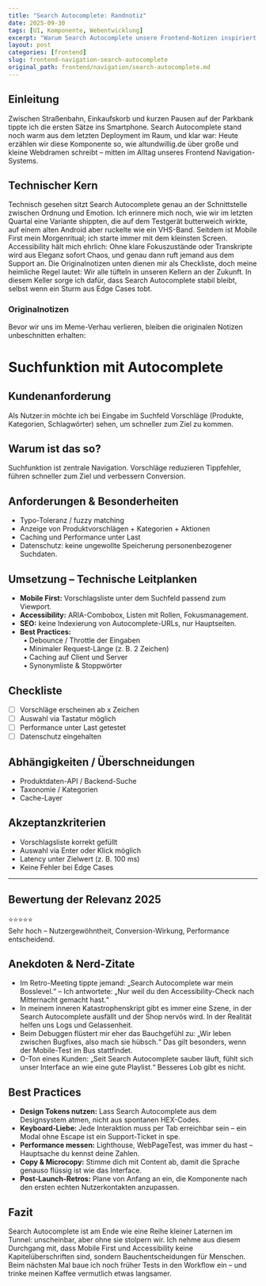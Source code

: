 ```yaml
---
title: "Search Autocomplete: Randnotiz"
date: 2025-09-30
tags: [UI, Komponente, Webentwicklung]
excerpt: "Warum Search Autocomplete unsere Frontend-Notizen inspiriert."
layout: post
categories: [frontend]
slug: frontend-navigation-search-autocomplete
original_path: frontend/navigation/search-autocomplete.md
---
```


## Einleitung
Zwischen Straßenbahn, Einkaufskorb und kurzen Pausen auf der Parkbank tippte ich die ersten Sätze ins Smartphone. Search Autocomplete stand noch warm aus dem letzten Deployment im Raum, und klar war: Heute erzählen wir diese Komponente so, wie altundwillig.de über große und kleine Webdramen schreibt – mitten im Alltag unseres Frontend Navigation-Systems.

## Technischer Kern
Technisch gesehen sitzt Search Autocomplete genau an der Schnittstelle zwischen Ordnung und Emotion. Ich erinnere mich noch, wie wir im letzten Quartal eine Variante shippten, die auf dem Testgerät butterweich wirkte, auf einem alten Android aber ruckelte wie ein VHS-Band. Seitdem ist Mobile First mein Morgenritual; ich starte immer mit dem kleinsten Screen. Accessibility hält mich ehrlich: Ohne klare Fokuszustände oder Transkripte wird aus Eleganz sofort Chaos, und genau dann ruft jemand aus dem Support an. Die Originalnotizen unten dienen mir als Checkliste, doch meine heimliche Regel lautet: Wir alle tüfteln in unseren Kellern an der Zukunft. In diesem Keller sorge ich dafür, dass Search Autocomplete stabil bleibt, selbst wenn ein Sturm aus Edge Cases tobt.

### Originalnotizen
Bevor wir uns im Meme-Verhau verlieren, bleiben die originalen Notizen unbeschnitten erhalten:
# Suchfunktion mit Autocomplete

## Kundenanforderung  
Als Nutzer:in möchte ich bei Eingabe im Suchfeld Vorschläge (Produkte, Kategorien, Schlagwörter) sehen, um schneller zum Ziel zu kommen.

## Warum ist das so?  
Suchfunktion ist zentrale Navigation. Vorschläge reduzieren Tippfehler, führen schneller zum Ziel und verbessern Conversion.  

## Anforderungen & Besonderheiten  
- Typo-Toleranz / fuzzy matching  
- Anzeige von Produktvorschlägen + Kategorien + Aktionen  
- Caching und Performance unter Last  
- Datenschutz: keine ungewollte Speicherung personenbezogener Suchdaten.

## Umsetzung – Technische Leitplanken  
- **Mobile First:** Vorschlagsliste unter dem Suchfeld passend zum Viewport.  
- **Accessibility:** ARIA-Combobox, Listen mit Rollen, Fokusmanagement.  
- **SEO:** keine Indexierung von Autocomplete-URLs, nur Hauptseiten.  
- **Best Practices:**  
 • Debounce / Throttle der Eingaben  
 • Minimaler Request-Länge (z. B. 2 Zeichen)  
 • Caching auf Client und Server  
 • Synonymliste & Stoppwörter  

## Checkliste  
- [ ] Vorschläge erscheinen ab x Zeichen  
- [ ] Auswahl via Tastatur möglich  
- [ ] Performance unter Last getestet  
- [ ] Datenschutz eingehalten  

## Abhängigkeiten / Überschneidungen  
- Produktdaten-API / Backend-Suche  
- Taxonomie / Kategorien  
- Cache-Layer  

## Akzeptanzkriterien  
- Vorschlagsliste korrekt gefüllt  
- Auswahl via Enter oder Klick möglich  
- Latency unter Zielwert (z. B. 100 ms)  
- Keine Fehler bei Edge Cases  

---

## Bewertung der Relevanz 2025  
⭐⭐⭐⭐⭐  
Sehr hoch – Nutzergewöhntheit, Conversion-Wirkung, Performance entscheidend.

## Anekdoten & Nerd-Zitate
- Im Retro-Meeting tippte jemand: „Search Autocomplete war mein Bosslevel.“ – Ich antwortete: „Nur weil du den Accessibility-Check nach Mitternacht gemacht hast.“
- In meinem inneren Katastrophenskript gibt es immer eine Szene, in der Search Autocomplete ausfällt und der Shop nervös wird. In der Realität helfen uns Logs und Gelassenheit.
- Beim Debuggen flüstert mir eher das Bauchgefühl zu: „Wir leben zwischen Bugfixes, also mach sie hübsch.“ Das gilt besonders, wenn der Mobile-Test im Bus stattfindet.
- O-Ton eines Kunden: „Seit Search Autocomplete sauber läuft, fühlt sich unser Interface an wie eine gute Playlist.“ Besseres Lob gibt es nicht.

## Best Practices
- **Design Tokens nutzen:** Lass Search Autocomplete aus dem Designsystem atmen, nicht aus spontanen HEX-Codes.
- **Keyboard-Liebe:** Jede Interaktion muss per Tab erreichbar sein – ein Modal ohne Escape ist ein Support-Ticket in spe.
- **Performance messen:** Lighthouse, WebPageTest, was immer du hast – Hauptsache du kennst deine Zahlen.
- **Copy & Microcopy:** Stimme dich mit Content ab, damit die Sprache genauso flüssig ist wie das Interface.
- **Post-Launch-Retros:** Plane von Anfang an ein, die Komponente nach den ersten echten Nutzerkontakten anzupassen.

## Fazit
Search Autocomplete ist am Ende wie eine Reihe kleiner Laternen im Tunnel: unscheinbar, aber ohne sie stolpern wir. Ich nehme aus diesem Durchgang mit, dass Mobile First und Accessibility keine Kapitelüberschriften sind, sondern Bauchentscheidungen für Menschen. Beim nächsten Mal baue ich noch früher Tests in den Workflow ein – und trinke meinen Kaffee vermutlich etwas langsamer.
